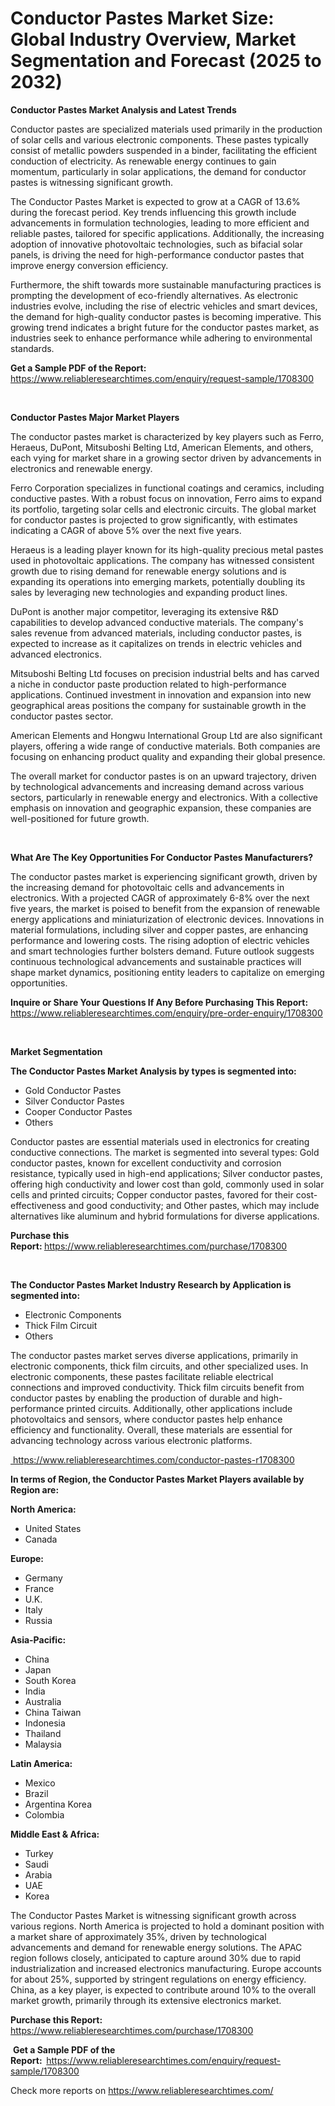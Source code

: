 <p><h1>Conductor Pastes Market Size: Global Industry Overview, Market Segmentation and Forecast (2025 to 2032)</h1></p><p><strong>Conductor Pastes Market Analysis and Latest Trends</strong></p>
<p><p>Conductor pastes are specialized materials used primarily in the production of solar cells and various electronic components. These pastes typically consist of metallic powders suspended in a binder, facilitating the efficient conduction of electricity. As renewable energy continues to gain momentum, particularly in solar applications, the demand for conductor pastes is witnessing significant growth.</p><p>The Conductor Pastes Market is expected to grow at a CAGR of 13.6% during the forecast period. Key trends influencing this growth include advancements in formulation technologies, leading to more efficient and reliable pastes, tailored for specific applications. Additionally, the increasing adoption of innovative photovoltaic technologies, such as bifacial solar panels, is driving the need for high-performance conductor pastes that improve energy conversion efficiency. </p><p>Furthermore, the shift towards more sustainable manufacturing practices is prompting the development of eco-friendly alternatives. As electronic industries evolve, including the rise of electric vehicles and smart devices, the demand for high-quality conductor pastes is becoming imperative. This growing trend indicates a bright future for the conductor pastes market, as industries seek to enhance performance while adhering to environmental standards.</p></p>
<p><strong>Get a Sample PDF of the Report:&nbsp;</strong> <a href="https://www.reliableresearchtimes.com/enquiry/request-sample/1708300?utm_campaign=3585&utm_medium=2&utm_source=Github&utm_content=ia&utm_term=25032025&utm_id=conductor-pastes">https://www.reliableresearchtimes.com/enquiry/request-sample/1708300</a></p>
<p>&nbsp;</p>
<p><strong>Conductor Pastes Major Market Players</strong></p>
<p><p>The conductor pastes market is characterized by key players such as Ferro, Heraeus, DuPont, Mitsuboshi Belting Ltd, American Elements, and others, each vying for market share in a growing sector driven by advancements in electronics and renewable energy.</p><p>Ferro Corporation specializes in functional coatings and ceramics, including conductive pastes. With a robust focus on innovation, Ferro aims to expand its portfolio, targeting solar cells and electronic circuits. The global market for conductor pastes is projected to grow significantly, with estimates indicating a CAGR of above 5% over the next five years.</p><p>Heraeus is a leading player known for its high-quality precious metal pastes used in photovoltaic applications. The company has witnessed consistent growth due to rising demand for renewable energy solutions and is expanding its operations into emerging markets, potentially doubling its sales by leveraging new technologies and expanding product lines.</p><p>DuPont is another major competitor, leveraging its extensive R&D capabilities to develop advanced conductive materials. The company's sales revenue from advanced materials, including conductor pastes, is expected to increase as it capitalizes on trends in electric vehicles and advanced electronics.</p><p>Mitsuboshi Belting Ltd focuses on precision industrial belts and has carved a niche in conductor paste production related to high-performance applications. Continued investment in innovation and expansion into new geographical areas positions the company for sustainable growth in the conductor pastes sector.</p><p>American Elements and Hongwu International Group Ltd are also significant players, offering a wide range of conductive materials. Both companies are focusing on enhancing product quality and expanding their global presence.</p><p>The overall market for conductor pastes is on an upward trajectory, driven by technological advancements and increasing demand across various sectors, particularly in renewable energy and electronics. With a collective emphasis on innovation and geographic expansion, these companies are well-positioned for future growth.</p></p>
<p>&nbsp;</p>
<p><strong>What Are The Key Opportunities For Conductor Pastes Manufacturers?</strong></p>
<p><p>The conductor pastes market is experiencing significant growth, driven by the increasing demand for photovoltaic cells and advancements in electronics. With a projected CAGR of approximately 6-8% over the next five years, the market is poised to benefit from the expansion of renewable energy applications and miniaturization of electronic devices. Innovations in material formulations, including silver and copper pastes, are enhancing performance and lowering costs. The rising adoption of electric vehicles and smart technologies further bolsters demand. Future outlook suggests continuous technological advancements and sustainable practices will shape market dynamics, positioning entity leaders to capitalize on emerging opportunities.</p></p>
<p><strong>Inquire or Share Your Questions If Any Before Purchasing This Report:</strong> <a href="https://www.reliableresearchtimes.com/enquiry/pre-order-enquiry/1708300?utm_campaign=3585&utm_medium=2&utm_source=Github&utm_content=ia&utm_term=25032025&utm_id=conductor-pastes">https://www.reliableresearchtimes.com/enquiry/pre-order-enquiry/1708300</a></p>
<p>&nbsp;</p>
<p><strong>Market Segmentation</strong></p>
<p><strong>The Conductor Pastes Market Analysis by types is segmented into:</strong></p>
<p><ul><li>Gold Conductor Pastes</li><li>Silver Conductor Pastes</li><li>Cooper Conductor Pastes</li><li>Others</li></ul></p>
<p><p>Conductor pastes are essential materials used in electronics for creating conductive connections. The market is segmented into several types: Gold conductor pastes, known for excellent conductivity and corrosion resistance, typically used in high-end applications; Silver conductor pastes, offering high conductivity and lower cost than gold, commonly used in solar cells and printed circuits; Copper conductor pastes, favored for their cost-effectiveness and good conductivity; and Other pastes, which may include alternatives like aluminum and hybrid formulations for diverse applications.</p></p>
<p><strong>Purchase this Report:&nbsp;</strong><a href="https://www.reliableresearchtimes.com/purchase/1708300?utm_campaign=3585&utm_medium=2&utm_source=Github&utm_content=ia&utm_term=25032025&utm_id=conductor-pastes">https://www.reliableresearchtimes.com/purchase/1708300</a></p>
<p>&nbsp;</p>
<p><strong>The Conductor Pastes Market Industry Research by Application is segmented into:</strong></p>
<p><ul><li>Electronic Components</li><li>Thick Film Circuit</li><li>Others</li></ul></p>
<p><p>The conductor pastes market serves diverse applications, primarily in electronic components, thick film circuits, and other specialized uses. In electronic components, these pastes facilitate reliable electrical connections and improved conductivity. Thick film circuits benefit from conductor pastes by enabling the production of durable and high-performance printed circuits. Additionally, other applications include photovoltaics and sensors, where conductor pastes help enhance efficiency and functionality. Overall, these materials are essential for advancing technology across various electronic platforms.</p></p>
<p><a href="https://www.reliableresearchtimes.com/conductor-pastes-r1708300?utm_campaign=3585&utm_medium=2&utm_source=Github&utm_content=ia&utm_term=25032025&utm_id=conductor-pastes">&nbsp;https://www.reliableresearchtimes.com/conductor-pastes-r1708300</a></p>
<p><strong>In terms of Region, the Conductor Pastes Market Players available by Region are:</strong></p>
<p>
    <p> <strong> North America: </strong>
        <ul>
            <li>United States</li>
            <li>Canada</li>
        </ul>
        </p> 
    <p> <strong> Europe: </strong>
        <ul>
            <li>Germany</li>
            <li>France</li>
            <li>U.K.</li>
            <li>Italy</li>
            <li>Russia</li>
        </ul>
        </p> 
    <p> <strong> Asia-Pacific: </strong>
        <ul>
            <li>China</li>
            <li>Japan</li>
            <li>South Korea</li>
            <li>India</li>
            <li>Australia</li>
            <li>China Taiwan</li>
            <li>Indonesia</li>
            <li>Thailand</li>
            <li>Malaysia</li>
        </ul>
        </p> 
    <p> <strong> Latin America: </strong>
        <ul>
            <li>Mexico</li>
            <li>Brazil</li>
            <li>Argentina Korea</li>
            <li>Colombia</li>
        </ul>
        </p> 
    <p> <strong> Middle East & Africa: </strong>
        <ul>
            <li>Turkey</li>
            <li>Saudi</li>
            <li>Arabia</li>
            <li>UAE</li>
            <li>Korea</li>
        </ul>
    </p>
    </p>
<p><p>The Conductor Pastes Market is witnessing significant growth across various regions. North America is projected to hold a dominant position with a market share of approximately 35%, driven by technological advancements and demand for renewable energy solutions. The APAC region follows closely, anticipated to capture around 30% due to rapid industrialization and increased electronics manufacturing. Europe accounts for about 25%, supported by stringent regulations on energy efficiency. China, as a key player, is expected to contribute around 10% to the overall market growth, primarily through its extensive electronics market.</p></p>
<p><strong>Purchase this Report: </strong><a href="https://www.reliableresearchtimes.com/purchase/1708300?utm_campaign=3585&utm_medium=2&utm_source=Github&utm_content=ia&utm_term=25032025&utm_id=conductor-pastes">https://www.reliableresearchtimes.com/purchase/1708300</a></p>
<p>&nbsp;<strong>Get a Sample PDF of the Report:&nbsp;&nbsp;</strong><a href="https://www.reliableresearchtimes.com/enquiry/request-sample/1708300?utm_campaign=3585&utm_medium=2&utm_source=Github&utm_content=ia&utm_term=25032025&utm_id=conductor-pastes">https://www.reliableresearchtimes.com/enquiry/request-sample/1708300</a></p>
<p><strong></strong></p>
<p>Check more reports on <a href="https://www.reliableresearchtimes.com/?utm_campaign=3585&utm_medium=2&utm_source=Github&utm_content=ia&utm_term=25032025&utm_id=conductor-pastes">https://www.reliableresearchtimes.com/</a></p>